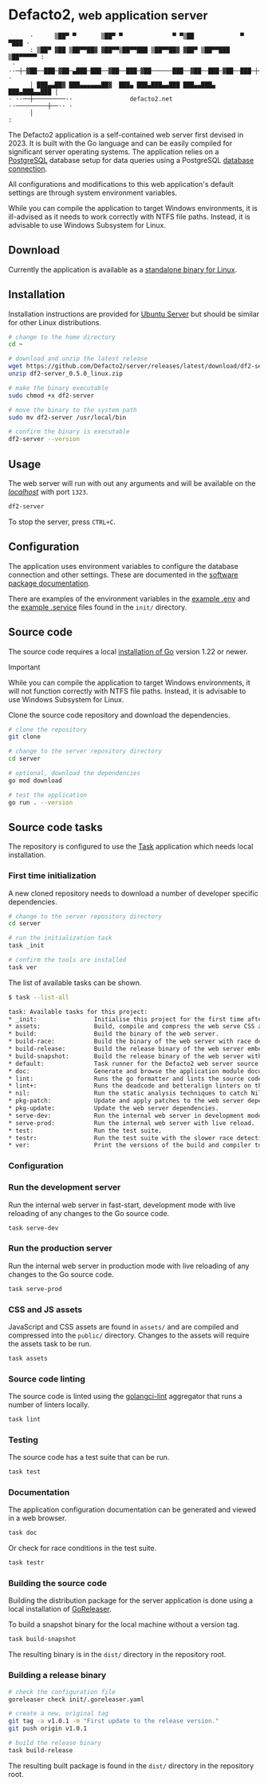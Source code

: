# Defacto2, <small>web application server</small>

```
      ·      ▒██▀ ▀       ▒██▀ ▀              ▀ ▀▒██             ▀ ▀███ ·
      : ▒██▀ ▓██ ▒██▀▀██▓ ▓██▀▀▒██▀▀███ ▒██▀▀██▓ ▓██▀ ▒██▀▀███ ▒██▀▀▀▀▀ :
 · ··─┼─▓██──███─▓██─▄███─███──▓██──███─▓██──────███──▓██──███─▓██──███─┼─·· ·
      │ ███▄▄██▓ ███▄▄▄▄▄▄██▓  ███▄ ███▄███▄▄███ ███▄▄███▄ ███▄███▄▄███ │
· ··──┼─────────··                defacto2.net               ··─────────┼──·· ·
      │                                                                 :
```

The Defacto2 application is a self-contained web server first devised in 2023.
It is built with the Go language and can be easily compiled for significant server operating systems.
The application relies on a [PostgreSQL](https://www.postgresql.org/) database setup for data queries using a PostgreSQL [database connection](https://www.postgresql.org/docs/current/ecpg-sql-connect.html).

All configurations and modifications to this web application's default settings are through system environment variables.

While you can compile the application to target Windows environments, it is ill-advised as it needs to work correctly with NTFS file paths. Instead, it is advisable to use Windows Subsystem for Linux.

## Download

Currently the application is available as a [standalone binary for Linux](https://github.com/Defacto2/server/releases/download/v0.5.0/df2-server_0.5.0_linux.zip).

## Installation

Installation instructions are provided for [Ubuntu Server](https://ubuntu.com/server) but should be similar for other Linux distributions.

```sh
# change to the home directory
cd ~

# download and unzip the latest release
wget https://github.com/Defacto2/server/releases/latest/download/df2-server_0.5.0_linux.zip
unzip df2-server_0.5.0_linux.zip

# make the binary executable
sudo chmod +x df2-server

# move the binary to the system path
sudo mv df2-server /usr/local/bin

# confirm the binary is executable
df2-server --version
```

## Usage

The web server will run with out any arguments and will be available on the _[localhost](http://localhost)_ with port `1323`.

```sh
df2-server
```

To stop the server, press `CTRL+C`.

## Configuration

The application uses environment variables to configure the database connection and other settings. These are documented in the [software package documentation](https://pkg.go.dev/github.com/Defacto2/server). 

There are examples of the environment variables in the [example .env](../init/example.env.local) and the [example .service](../init/defacto2.service) files found in the `init/` directory.

## Source code

The source code requires a local [installation of Go](https://go.dev/doc/install) version 1.22 or newer. 

> [!IMPORTANT]
> While you can compile the application to target Windows environments, it will not function correctly with NTFS file paths. Instead, it is advisable to use Windows Subsystem for Linux.

Clone the source code repository and download the dependencies.

```sh
# clone the repository
git clone

# change to the server repository directory
cd server

# optional, download the dependencies
go mod download

# test the application
go run . --version
```

## Source code tasks

The repository is configured to use the [Task](https://taskfile.dev/installation/) application which needs local installation.

### First time initialization

A new cloned repository needs to download a number of developer specific dependencies.

```sh
# change to the server repository directory
cd server

# run the initialization task
task _init

# confirm the tools are installed
task ver
```

The list of available tasks can be shown.

```sh
$ task --list-all

task: Available tasks for this project:
* _init:                Initialise this project for the first time after a git clone.
* assets:               Build, compile and compress the web serve CSS and JS assets.
* build:                Build the binary of the web server.
* build-race:           Build the binary of the web server with race detection.
* build-release:        Build the release binary of the web server embeded with the git version tag.  
* build-snapshot:       Build the release binary of the web server without a git version tag. 
* default:              Task runner for the Defacto2 web server source code.
* doc:                  Generate and browse the application module documentation.
* lint:                 Runs the go formatter and lints the source code.
* lint+:                Runs the deadcode and betteralign linters on the source code.
* nil:                  Run the static analysis techniques to catch Nil dereferences.
* pkg-patch:            Update and apply patches to the web server dependencies.
* pkg-update:           Update the web server dependencies.
* serve-dev:            Run the internal web server in development mode with live reload.
* serve-prod:           Run the internal web server with live reload.
* test:                 Run the test suite.
* testr:                Run the test suite with the slower race detection.
* ver:                  Print the versions of the build and compiler tools.
```

### Configuration


### Run the development server

Run the internal web server in fast-start, development mode with live reloading of any changes to the Go source code.

```sh
task serve-dev
```

### Run the production server

Run the internal web server in production mode with live reloading of any changes to the Go source code.

```sh
task serve-prod
```
### CSS and JS assets

JavaScript and CSS assets are found in `assets/` and are compiled and compressed into the `public/` directory. Changes to the assets will require the assets task to be run.

```sh
task assets
```

### Source code linting

The source code is linted using the [golangci-lint](https://golangci-lint.run/) aggregator that runs a number of linters locally.

```sh
task lint
```

### Testing

The source code has a test suite that can be run.

```sh
task test
```

### Documentation

The application configuration documentation can be generated and viewed in a web browser.

```sh
task doc
```

Or check for race conditions in the test suite.

```sh
task testr
```

### Building the source code

Building the distribution package for the server application is done using a local installation of  [GoReleaser](https://goreleaser.com/install/).

To build a snapshot binary for the local machine without a version tag.

```sh
task build-snapshot
```

The resulting binary is in the `dist/` directory in the repository root.

### Building a release binary

```sh
# check the configuration file
goreleaser check init/.goreleaser.yaml

# create a new, original tag
git tag -a v1.0.1 -m "First update to the release version."
git push origin v1.0.1

# build the release binary
task build-release
```

The resulting built package is found in the `dist/` directory in the repository root.

